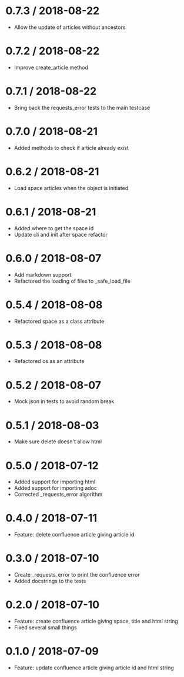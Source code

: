 
0.7.3 / 2018-08-22
==================

  * Allow the update of articles without ancestors

0.7.2 / 2018-08-22
==================

  * Improve create_article method

0.7.1 / 2018-08-22
==================

  * Bring back the requests_error tests to the main testcase

0.7.0 / 2018-08-21
==================

  * Added methods to check if article already exist

0.6.2 / 2018-08-21
==================

  * Load space articles when the object is initiated

0.6.1 / 2018-08-21
==================

  * Added where to get the space id
  * Update cli and init after space refactor

0.6.0 / 2018-08-07
==================

  * Add markdown support
  * Refactored the loading of files to _safe_load_file

0.5.4 / 2018-08-08
==================

  * Refactored space as a class attribute

0.5.3 / 2018-08-08
==================

  * Refactored os as an attribute

0.5.2 / 2018-08-07
==================

  * Mock json in tests to avoid random break

0.5.1 / 2018-08-03
==================

  * Make sure delete doesn't allow html

0.5.0 / 2018-07-12
==================

  * Added support for importing html
  * Added support for importing adoc
  * Corrected _requests_error algorithm

0.4.0 / 2018-07-11
==================

  * Feature: delete confluence article giving article id

0.3.0 / 2018-07-10
==================

  * Create _requests_error to print the confluence error
  * Added docstrings to the tests

0.2.0 / 2018-07-10
==================

  * Feature: create confluence article giving space, title and html string
  * Fixed several small things

0.1.0 / 2018-07-09
==================

  * Feature: update confluence article giving article id and html string
